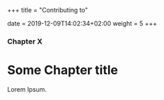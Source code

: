 +++
title = "Contributing to"

date = 2019-12-09T14:02:34+02:00
weight = 5
+++

### Chapter X

# Some Chapter title

Lorem Ipsum.
